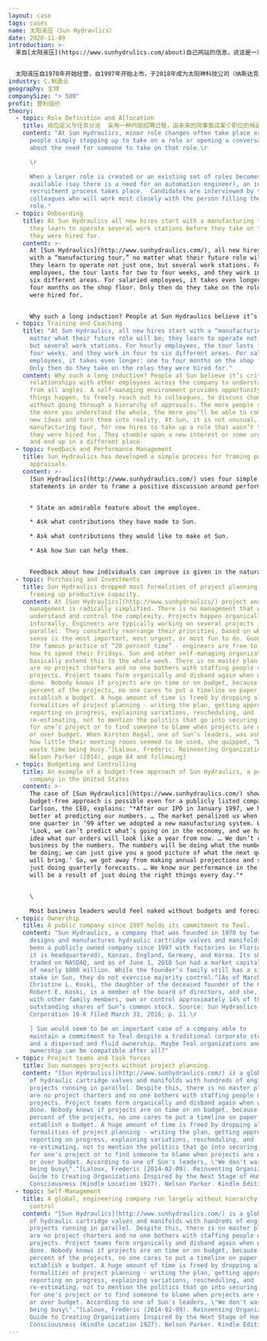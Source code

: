 ```yaml
---
layout: case
tags: cases
name: 太阳液压（Sun Hydraulics）
date: 2020-11-09
introduction: >-
  来自[太阳液压](https://www.sunhydrulics.com/about)自己网站的信息，说这是一家领先的高性能旋入式液压插装阀和阀组的设计和制造商，这些插装阀和阀组用于控制动力、速度和运动，是流体动力系统的组件。


  太阳液压自1970年开始经营，自1997年开始上市，于2018年成为太阳神科技公司（纳斯达克：SNHY）。太阳液压LLC是这家新公司名下的全资子公司，主要通过独立分销商在全球范围内向不同的移动和工业设备及机械制造商市场销售其产品。
industry: C.制造业
geography: 全球
companySize: "> 500"
profit: 营利组织
theory:
  - topic: Role Definition and Allocation
    title: 岗位定义与任务分派  采用一种内部招聘过程，由未来的同事面试某个职位的候选人。
    content: "At Sun Hydraulics, minor role changes often take place organically, by
      people simply stepping up to take on a role or opening a conversation
      about the need for someone to take on that role.\r

      \r

      When a larger role is created or an existing set of roles becomes
      available (say there is a need for an automation engineer), an internal
      recruitment process takes place.  Candidates are interviewed by the
      colleagues who will work most closely with the person filling the new
      role."
  - topic: Onboarding
    title: At Sun Hydraulics all new hires start with a manufacturing tour in which
      they learn to operate several work stations before they take on the roles
      they were hired for.
    content: >-
      At [Sun Hydraulics](http://www.sunhydraulics.com/), all new hires start
      with a “manufacturing tour,” no matter what their future role will be;
      they learn to operate not just one, but several work stations. For hourly
      employees, the tour lasts for two to four weeks, and they work in four to
      six different areas. For salaried employees, it takes even longer: one to
      four months on the shop floor. Only then do they take on the roles they
      were hired for.


      Why such a long induction? People at Sun Hydraulics believe it’s critical to build relationships with other employees across the company to understand it from all angles. A self-managing environment provides opportunity to make things happen, to freely reach out to colleagues, to discuss change without going through a hierarchy of approvals. The more people you know, the more you understand the whole, the more you’ll be able to come up with new ideas and turn them into reality. At Sun Hydraulics, it is not unusual that after the manufacturing tour, new hires end up taking up a role that wasn’t the one they were hired for. They stumble upon a new interest or some urgent need and end up in a different place.
  - topic: Training and Coaching
    title: "At Sun Hydraulics, all new hires start with a “manufacturing tour,” no
      matter what their future role will be; they learn to operate not just one,
      but several work stations. For hourly employees, the tour lasts for two to
      four weeks, and they work in four to six different areas. For salaried
      employees, it takes even longer: one to four months on the shop floor.
      Only then do they take on the roles they were hired for."
    content: Why such a long induction? People at Sun believe it’s critical to build
      relationships with other employees across the company to understand it
      from all angles. A self-managing environment provides opportunity to make
      things happen, to freely reach out to colleagues, to discuss change
      without going through a hierarchy of approvals. The more people you know,
      the more you understand the whole, the more you’ll be able to come up with
      new ideas and turn them into reality. At Sun, it is not unusual, after the
      manufacturing tour, for new hires to take up a role that wasn’t the one
      they were hired for. They stumble upon a new interest or some urgent need
      and end up in a different place.
  - topic: Feedback and Performance Management
    title: Sun Hydraulics has developed a simple process for framing positive annual
      appraisals.
    content: >-
      [Sun Hydraulics](http://www.sunhydraulics.com/) uses four simple
      statements in order to frame a positive discussion around performance:


      * State an admirable feature about the employee.

      * Ask what contributions they have made to Sun.

      * Ask what contributions they would like to make at Sun.

      * Ask how Sun can help them.


      Feedback about how individuals can improve is given in the natural course of events throughout the year and not saved up for the annual appraisal.^[Laloux, Frederic. Reinventing Organizations. Nelson Parker (2014), page 186]
  - topic: Purchasing and Investments
    title: Sun Hydraulics dropped most formalities of project planning, thereby
      freeing up productive capacity.
    content: At [Sun Hydraulics](http://www.sunhydraulics/) project and investment
      management is radically simplified. There is no management that wants to
      understand and control the complexity. Projects happen organically and
      informally. Engineers are typically working on several projects in
      parallel. They constantly rearrange their priorities, based on what they
      sense is the most important, most urgent, or most fun to do. Google has
      the famous practice of “20 percent time” - engineers are free to decide
      how to spend their Fridays. Sun and other self-managing organizations
      basically extend this to the whole week. There is no master plan. There
      are no project charters and no one bothers with staffing people on
      projects. Project teams form organically and disband again when work is
      done. Nobody knows if projects are on time or on budget, because for 90
      percent of the projects, no one cares to put a timeline on paper or to
      establish a budget. A huge amount of time is freed by dropping all the
      formalities of project planning - writing the plan, getting approval,
      reporting on progress, explaining variations, rescheduling, and
      re-estimating, not to mention the politics that go into securing resources
      for one’s project or to find someone to blame when projects are over time
      or over budget. When Kirsten Regal, one of Sun’s leaders, was asked about
      how little their meeting rooms seemed to be used, she quipped, “We don’t
      waste time being busy.^[Laloux, Frederic. Reinventing Organizations.
      Nelson Parker (2014), page 84 and following]
  - topic: Budgeting and Controlling
    title: An example of a budget-free approach of Sun Hydraulics, a publicly listed
      company in the United States
    content: >-
      The case of [Sun Hydraulics](https://www.sunhydraulics.com/) shows that a
      budget-free approach is possible even for a publicly listed company. Allen
      Carlson, the CEO, explains: "*After our IPO in January 1997, we had to get
      better at predicting our numbers. … The market penalized us when we missed
      one quarter in ‘99 after we adopted a new manufacturing system. We said,
      'Look, we can’t predict what’s going on in the economy, and we have no
      idea what our orders will look like a year from now. … We don’t run this
      business by the numbers. The numbers will be doing what the numbers will
      be doing; we can just give you a good picture of what the next quarter
      will bring.' So, we got away from making annual projections and started
      just doing quarterly forecasts. … We know our performance in the long run
      will be a result of just doing the right things every day."*


      \

      Most business leaders would feel naked without budgets and forecasts. When the question was put to Carlson "How do you deal with having no forecasts to compare people’s performance to? For instance, how do you know if the guys in Germany (where Sun has a plant) were doing a good job last year, if you have no target to compare against?"*,* his answer came shooting out of the barrel: *Who knows? Who cares? They are all working hard, doing the best they can. We have good people in all the places around the world and if I need that sort of scorecard I probably got the wrong person. That’s just the way we operate. … If I’m the head of sales of Sun in the US and you ask me what is the forecast, I have no clue! How could I generate one anyway? … At the end of the day, there is so much outside of your control. … It’s impossible to predict the unpredictable.*
  - topic: Ownership
    title: A public company since 1997 holds its commitment to Teal.
    content: "Sun Hydraulics, a company that was founded in 1970 by two engineers,
      designs and manufactures hydraulic cartridge valves and manifolds. It has
      been a publicly owned company since 1997 with factories in Florida (where
      it is headquartered), Kansas, England, Germany, and Korea. Its shares are
      traded on NASDAQ, and as of June 1, 2016 Sun had a market capitalization
      of nearly $800 million. While the founder’s family still has a significant
      stake in Sun, they do not exercise majority control.^[As of March 1, 2016,
      Christine L. Koski, the daughter of the deceased founder of the Company,
      Robert E. Koski, is a member of the board of directors, and she, along
      with other family members, own or control approximately 14% of the
      outstanding shares of Sun’s common stock. Source: Sun Hydraulics
      Corporation 10-K filed March 31, 2016; p. 11.\r

      ] Sun would seem to be an important case of a company able to
      maintain a commitment to Teal despite a traditional corporate structure
      and a dispersed and fluid ownership. Maybe Teal organizations and non-Teal
      ownership can be compatible after all?"
  - topic: Project teams and task forces
    title: Sun manages projects without project planning.
    content: "[Sun Hydraulics](http://www.sunhydraulics.com/) is a global producer
      of hydraulic cartridge valves and manifolds with hundreds of engineering
      projects running in parallel. Despite this, there is no master plan. There
      are no project charters and no one bothers with staffing people on
      projects. Project teams form organically and disband again when work is
      done. Nobody knows if projects are on time or on budget, because for 90
      percent of the projects, no one cares to put a timeline on paper or to
      establish a budget. A huge amount of time is freed by dropping all the
      formalities of project planning - writing the plan, getting approval,
      reporting on progress, explaining variations, rescheduling, and
      re-estimating, not to mention the politics that go into securing resources
      for one's project or to find someone to blame when projects are over time
      or over budget. According to one of Sun's leaders, \"We don't waste time
      being busy\".^[Laloux, Frederic (2014-02-09). Reinventing Organizations: A
      Guide to Creating Organizations Inspired by the Next Stage of Human
      Consciousness (Kindle Location 1927). Nelson Parker. Kindle Edition.]"
  - topic: Self-Management
    title: A global, engineering company run largely without hierarchy or central
      control
    content: "[Sun Hydraulics](http://www.sunhydraulics.com/) is a global producer
      of hydraulic cartridge valves and manifolds with hundreds of engineering
      projects running in parallel. Despite this, there is no master plan. There
      are no project charters and no one bothers with staffing people on
      projects. Project teams form organically and disband again when work is
      done. Nobody knows if projects are on time or on budget, because for 90
      percent of the projects, no one cares to put a timeline on paper or to
      establish a budget. A huge amount of time is freed by dropping all the
      formalities of project planning - writing the plan, getting approval,
      reporting on progress, explaining variations, rescheduling, and
      re-estimating, not to mention the politics that go into securing resources
      for one's project or to find someone to blame when projects are over time
      or over budget. According to one of Sun's leaders, \"We don't waste time
      being busy\".^[Laloux, Frederic (2014-02-09). Reinventing Organizations: A
      Guide to Creating Organizations Inspired by the Next Stage of Human
      Consciousness (Kindle Location 1927). Nelson Parker. Kindle Edition.]"
---
```

